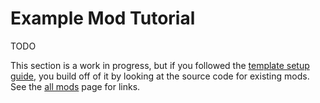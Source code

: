 <!-- TITLE: Example Mod -->
<!-- SUBTITLE: Learn how to make a basic mod for Beat Saber! -->

# Example Mod Tutorial

TODO

This section is a work in progress, but if you followed the [template setup guide](/modding/template), you build off of it by looking at the source code for existing mods.
See the [all mods](modding/all-mods) page for links.